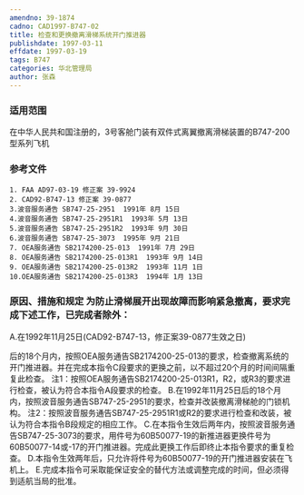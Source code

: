 ```yaml
---
amendno: 39-1874
cadno: CAD1997-B747-02
title: 检查和更换撤离滑梯系统开门推进器
publishdate: 1997-03-11
effdate: 1997-03-19
tags: B747
categories: 华北管理局
author: 张森
---
```


### 适用范围 
在中华人民共和国注册的，3号客舱门装有双件式离翼撤离滑梯装置的B747-200型系列飞机

<!--more-->
### 参考文件
    1. FAA AD97-03-19 修正案 39-9924
    2. CAD92-B747-13 修正案 39-0877 
    3.波音服务通告 SB747-25-2951  1991年 8月 15日
    4.波音服务通告 SB747-25-2951R1  1993年 5月 13日
    5.波音服务通告 SB747-25-2951R2  1993年 9月 30日
    6.波音服务通告 SB747-25-3073  1995年 9月 21日
    7. OEA服务通告 SB2174200-25-013  1991年 7月 29日
    8. OEA服务通告 SB2174200-25-013R1  1993年 9月 14日
    9. OEA服务通告 SB2174200-25-013R2  1993年 11月 1日
    10.OEA服务通告 SB2174200-25-013R3  1994年 1月 13日

### 原因、措施和规定     为防止滑梯展开出现故障而影响紧急撤离，要求完成下述工作，已完成者除外： 
A.在1992年11月25日(CAD92-B747-13，修正案39-0877生效之日)
  
后的18个月内，按照OEA服务通告SB2174200-25-013的要求，检查撤离系统的开门推进器。并在完成本指令C段要求的更换之前，以不超过20个月的时间间隔重复此检查。 
    注1：按照OEA服务通告SB2174200-25-013R1，R2，或R3的要求进行检查，被认为符合本指令A段要求的检查。 
    B.在1992年11月25日后的18个月内，按照波音服务通告SB747-25-2951的要求，检查并改装撤离滑梯舱的门锁机构。 
    注2：按照波音服务通告SB747-25-2951R1或R2的要求进行检查和改装，被认为符合本指令B段规定的相应工作。 
    C.在本指令生效后两年内，按照波音服务通告SB747-25-3073的要求，用件号为60B50077-19的新推进器更换件号为60B50077-14或-17的开门推进器。完成此更换工作后即终止本指令要求的重复检查。 
    D.本指令生效两年后，只允许将件号为60B50077-19的开门推进器安装在飞机上。 
    E.完成本指令可采取能保证安全的替代方法或调整完成的时间，但必须得到适航当局的批准。


